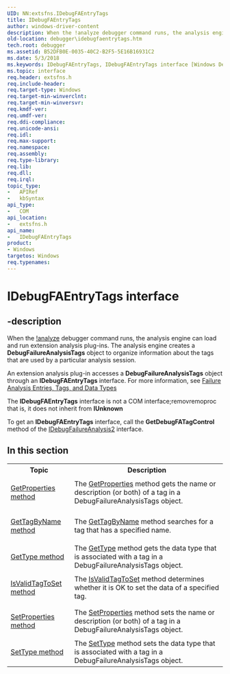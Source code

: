 ```yaml
---
UID: NN:extsfns.IDebugFAEntryTags
title: IDebugFAEntryTags
author: windows-driver-content
description: When the !analyze debugger command runs, the analysis engine can load and run extension analysis plug-ins.
old-location: debugger\idebugfaentrytags.htm
tech.root: debugger
ms.assetid: B52DFB0E-0035-40C2-B2F5-5E16B16931C2
ms.date: 5/3/2018
ms.keywords: IDebugFAEntryTags, IDebugFAEntryTags interface [Windows Debugging], IDebugFAEntryTags interface [Windows Debugging],described, debugger.idebugfaentrytags, extsfns/IDebugFAEntryTags
ms.topic: interface
req.header: extsfns.h
req.include-header: 
req.target-type: Windows
req.target-min-winverclnt: 
req.target-min-winversvr: 
req.kmdf-ver: 
req.umdf-ver: 
req.ddi-compliance: 
req.unicode-ansi: 
req.idl: 
req.max-support: 
req.namespace: 
req.assembly: 
req.type-library: 
req.lib: 
req.dll: 
req.irql: 
topic_type:
-	APIRef
-	kbSyntax
api_type:
-	COM
api_location:
-	extsfns.h
api_name:
-	IDebugFAEntryTags
product:
- Windows
targetos: Windows
req.typenames: 
---
```


# IDebugFAEntryTags interface


## -description


 When the <a href="https://msdn.microsoft.com/library/windows/hardware/ff562112">!analyze</a> debugger command runs, the analysis engine
   can load and run extension analysis plug-ins. The analysis engine creates a 
	<b>DebugFailureAnalysisTags</b> object to organize information 
	about the tags that are used by a particular analysis session.

An extension analysis plug-in accesses a
	 <b>DebugFailureAnalysisTags</b> object through an 
	 <b>IDebugFAEntryTags</b> interface. 
	 For more information, see <a href="https://msdn.microsoft.com/7648F789-85D5-4247-90DD-2EAA43543483">Failure Analysis Entries, Tags, and Data Types</a>

The <b>IDebugFAEntryTags</b>
 interface is not a COM interface;removremoproc that is, it does not inherit from <b>IUnknown</b>

To get an <b>IDebugFAEntryTags</b> interface,
  call the <b>GetDebugFATagControl</b> method of the <a href="https://msdn.microsoft.com/library/windows/hardware/jj983405">IDebugFailureAnalysis2</a> 
  interface.


<h2><a id="in_this_section"></a>In this section</h2>
<table>
<tr>
<th>Topic</th>
<th>Description</th>
</tr>
<tr>
<td>

<a href="https://msdn.microsoft.com/140EAE7D-E349-4096-8578-6CF011C1FBA7">GetProperties method</a>


</td>
<td>
The <a href="https://msdn.microsoft.com/library/windows/hardware/jj991811">GetProperties</a> method gets the name or description (or both) of a tag in a DebugFailureAnalysisTags object.

</td>
</tr>
<tr>
<td>

<a href="https://msdn.microsoft.com/3EA8FE2A-85CE-4C81-81EB-F08028F0F822">GetTagByName method</a>


</td>
<td>
The <a href="https://msdn.microsoft.com/library/windows/hardware/jj991812">GetTagByName</a> method searches for a tag that has a specified name.

</td>
</tr>
<tr>
<td>

<a href="https://msdn.microsoft.com/CE43711F-E17B-4234-A885-4FE04EA53903">GetType method</a>


</td>
<td>
The <a href="https://msdn.microsoft.com/library/windows/hardware/jj991813">GetType</a> method gets the data type that is associated with a tag in a DebugFailureAnalysisTags object.

</td>
</tr>
<tr>
<td>

<a href="https://msdn.microsoft.com/83B5C54F-182B-4D2F-8ED2-7A0B529F1D2E">IsValidTagToSet method</a>


</td>
<td>
The <a href="https://msdn.microsoft.com/library/windows/hardware/jj991814">IsValidTagToSet</a> method determines whether it is OK to set the data of a specified tag.

</td>
</tr>
<tr>
<td>

<a href="https://msdn.microsoft.com/EEBD3291-4DFC-4503-9F5A-49591FE09680">SetProperties method</a>


</td>
<td>
The <a href="https://msdn.microsoft.com/library/windows/hardware/jj991815">SetProperties</a> method sets the name or description (or both) of a tag in a DebugFailureAnalysisTags object. 

</td>
</tr>
<tr>
<td>

<a href="https://msdn.microsoft.com/F507864B-B20C-4F71-B068-802780243106">SetType method</a>


</td>
<td>
The <a href="https://msdn.microsoft.com/library/windows/hardware/jj991816">SetType</a> method sets the data type that is associated with a tag in a DebugFailureAnalysisTags object.

</td>
</tr>
</table>
 



